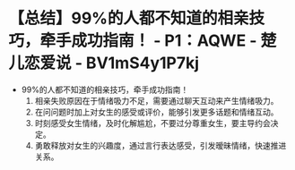 # 【总结】99%的人都不知道的相亲技巧，牵手成功指南！ - P1：AQWE - 楚儿恋爱说 - BV1mS4y1P7kj

-   99%的人都不知道的相亲技巧，牵手成功指南！
    1.  相亲失败原因在于情绪吸力不足，需要通过聊天互动来产生情绪吸力。
    2.  在问问题时加上对女生的感受或评价，能够引发更多话题和情绪互动。
    3.  时刻感受女生情绪，及时化解尴尬，不要过分尊重女生，要主导约会决定。
    4.  勇敢释放对女生的兴趣度，通过言行表达感受，引发暧昧情绪，快速推进关系。